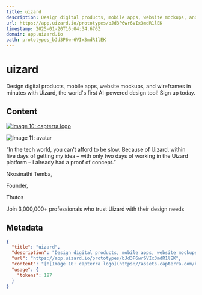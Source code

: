 ```yaml
---
title: uizard
description: Design digital products, mobile apps, website mockups, and wireframes in minutes with Uizard, the world's first AI-powered design tool! Sign up today.
url: https://app.uizard.io/prototypes/bJd3P6wr6VIx3mdR1lEK
timestamp: 2025-01-20T16:04:34.676Z
domain: app.uizard.io
path: prototypes_bJd3P6wr6VIx3mdR1lEK
---
```


# uizard


Design digital products, mobile apps, website mockups, and wireframes in minutes with Uizard, the world's first AI-powered design tool! Sign up today.


## Content

[![Image 10: capterra logo](https://assets.capterra.com/badge/686709342337db91a58091b16c44513d.svg?v=2118363&p=170822)](https://www.capterra.com/reviews/170822/Uizard?utm_source=vendor&utm_medium=badge&utm_campaign=capterra_reviews_badge)

![Image 11: avatar](blob:https://app.uizard.io/5b0090697adc55f614ad018804c6f497)

“In the tech world, you can’t afford to be slow. Because of Uizard, within five days of getting my idea – with only two days of working in the Uizard platform – I already had a proof of concept.”

Nkosinathi Temba,

Founder,

Thutos

Join 3,000,000+ professionals who trust Uizard with their design needs

## Metadata

```json
{
  "title": "uizard",
  "description": "Design digital products, mobile apps, website mockups, and wireframes in minutes with Uizard, the world's first AI-powered design tool! Sign up today.",
  "url": "https://app.uizard.io/prototypes/bJd3P6wr6VIx3mdR1lEK",
  "content": "[![Image 10: capterra logo](https://assets.capterra.com/badge/686709342337db91a58091b16c44513d.svg?v=2118363&p=170822)](https://www.capterra.com/reviews/170822/Uizard?utm_source=vendor&utm_medium=badge&utm_campaign=capterra_reviews_badge)\n\n![Image 11: avatar](blob:https://app.uizard.io/5b0090697adc55f614ad018804c6f497)\n\n“In the tech world, you can’t afford to be slow. Because of Uizard, within five days of getting my idea – with only two days of working in the Uizard platform – I already had a proof of concept.”\n\nNkosinathi Temba,\n\nFounder,\n\nThutos\n\nJoin 3,000,000+ professionals who trust Uizard with their design needs",
  "usage": {
    "tokens": 187
  }
}
```
